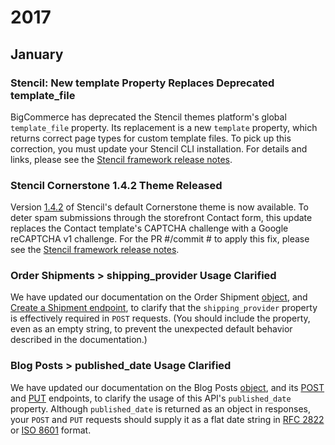 # <span class="jumptarget"> 2017 </span>



## <span class="jumptarget"> January </span>



### <span class="jumptarget"> Stencil: New template Property Replaces Deprecated template_file </span>

BigCommerce has deprecated the Stencil themes platform's global `template_file` property. Its replacement is a new `template` property, which returns correct page types for custom template files. To pick up this correction, you must update your Stencil CLI installation. For details and links, please see the <a href="https://stencil.bigcommerce.com/docs/release-notes" target="_blank">Stencil framework release notes</a>.

### <span class="jumptarget"> Stencil Cornerstone 1.4.2 Theme Released </span>

Version [1.4.2](https://stencil.bigcommerce.com/docs/cornerstone-14x-theme-release-notes#142) of Stencil's default Cornerstone theme is now available. To deter spam submissions through the storefront Contact form, this update replaces the Contact template's CAPTCHA challenge with a Google reCAPTCHA v1 challenge. For the PR #/commit # to apply this fix, please see the <a href="https://stencil.bigcommerce.com/docs/release-notes" target="_blank">Stencil framework release notes</a>.

### <span class="jumptarget"> Order Shipments > shipping_provider Usage Clarified </span>

We have updated our documentation on the Order Shipment <a href="/api/v2/#blog-posts-object-properties" target="_blank">object</a>, and <a href="/api/v2/#create-a-shipment" target="_blank">Create a Shipment endpoint</a>, to clarify that the `shipping_provider` property is effectively required in `POST` requests. (You should include the property, even as an empty string, to prevent the unexpected default behavior described in the documentation.)

### <span class="jumptarget"> Blog Posts > published_date Usage Clarified </span>

We have updated our documentation on the Blog Posts <a href="/api/v2/#blog-posts-object-properties" target="_blank">object</a>, and its <a href="/api/v2/#create-a-blog-post" target="_blank">POST</a> and <a href="/api/v2/#update-a-blog-post" target="_blank">PUT</a> endpoints, to clarify the usage of this API's `published_date` property. Although `published_date` is returned as an object in responses, your `POST` and `PUT` requests should supply it as a flat date string in <a href="http://tools.ietf.org/html/rfc2822#section-3.3" target="_blank">RFC 2822</a> or <a href="https://en.wikipedia.org/wiki/ISO_8601" target="_blank">ISO 8601</a> format.